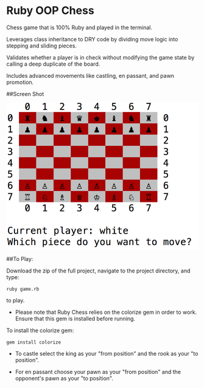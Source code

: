 # Ruby OOP Chess
Chess game that is 100% Ruby and played in the terminal.

Leverages class inheritance to DRY code by dividing move logic into stepping and sliding pieces.

Validates whether a player is in check without modifying the game state by calling a deep duplicate of the board.

Includes advanced movements like castling, en passant, and pawn promotion.

##Screen Shot

![Screen Shot](https://raw.githubusercontent.com/fleemaja/ruby_chess/master/images/chess.png)

##To Play:

Download the zip of the full project, navigate to the project directory, and type:

    ruby game.rb

to play.

+ Please note that Ruby Chess relies on the colorize gem in order to work. Ensure that this gem is installed before running.

To install the colorize gem:

    gem install colorize

+ To castle select the king as your "from position" and the rook as your "to position".

+ For en passant choose your pawn as your "from position" and the opponent's pawn as your "to position".
